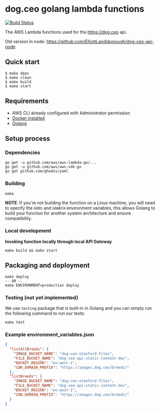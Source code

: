 # dog.ceo golang lambda functions

[![Build Status](https://travis-ci.org/ElliottLandsborough/dog-ceo-api-golang.svg?branch=master)](https://travis-ci.org/ElliottLandsborough/dog-ceo-api-golang)

The AWS Lambda functions used for the https://dog.ceo api.

Old version in node: https://github.com/ElliottLandsborough/dog-ceo-api-node

## Quick start

```
$ make deps
$ make clean
$ make build
$ make start
```

## Requirements

* AWS CLI already configured with Administrator permission
* [Docker installed](https://www.docker.com/community-edition)
* [Golang](https://golang.org)

## Setup process

### Dependencies

```shell
go get -u github.com/aws/aws-lambda-go/...
go get -u github.com/aws/aws-sdk-go
go get github.com/ghodss/yaml
```

### Building

```shell
make
```

**NOTE**: If you're not building the function on a Linux machine, you will need to specify the `GOOS` and `GOARCH` environment variables, this allows Golang to build your function for another system architecture and ensure compatibility.

### Local development

**Invoking function locally through local API Gateway**

```shell
make build && make start
```

## Packaging and deployment

```shell
make deploy
-- OR --
make ENVIRONMENT=production deploy
```

### Testing (not yet implemented)

We use `testing` package that is built-in in Golang and you can simply run the following command to run our tests:

```shell
make test
```

### Example environment_variables.json
```json
{
  "listAllBreeds": {
  	"IMAGE_BUCKET_NAME": "dog-ceo-stanford-files",
    "FILE_BUCKET_NAME": "dog-ceo-api-static-content-dev",
    "BUCKET_REGION": "eu-west-1",
    "CDN_DOMAIN_PREFIX": "https://images.dog.ceo/breeds/"
  },
  "listBreeds": {
  	"IMAGE_BUCKET_NAME": "dog-ceo-stanford-files",
    "FILE_BUCKET_NAME": "dog-ceo-api-static-content-dev",
    "BUCKET_REGION": "eu-west-1",
    "CDN_DOMAIN_PREFIX": "https://images.dog.ceo/breeds/"
  }
}
```
